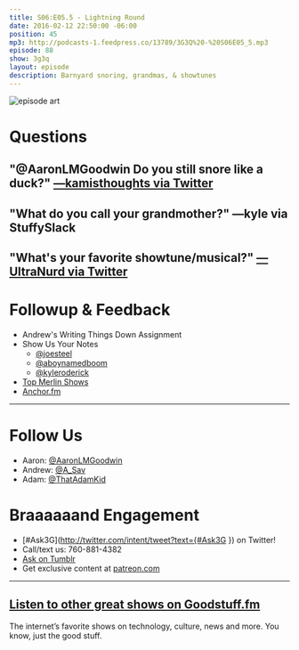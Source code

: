 ```yaml
---
title: S06:E05.5 - Lightning Round
date: 2016-02-12 22:50:00 -06:00
position: 45
mp3: http://podcasts-1.feedpress.co/13789/3G3Q%20-%20S06E05_5.mp3
episode: 88
show: 3g3q
layout: episode
description: Barnyard snoring, grandmas, & showtunes
---
```


![episode art][1]

# Questions

## "@AaronLMGoodwin Do you still snore like a duck?" [—kamisthoughts via Twitter][2]

## "What do you call your grandmother?" —kyle via StuffySlack

## "What's your favorite showtune/musical?" [—UltraNurd via Twitter][3]

# Followup & Feedback

* Andrew's Writing Things Down Assignment
* Show Us Your Notes
    * [@joesteel][4]
    * [@aboynamedboom][5]
    * [@kyleroderick][6]
* [Top Merlin Shows][7]
* [Anchor.fm][8]

***

# Follow Us
* Aaron: [@AaronLMGoodwin](http://twitter.com/aaronlmgoodwin)
* Andrew: [@A_Sav](http://twitter.com/a_sav)
* Adam: [@ThatAdamKid](http://twitter.com/thatadamkid)

# Braaaaaand Engagement
* [#Ask3G](http://twitter.com/intent/tweet?text={#Ask3G }) on Twitter!
* Call/text us: 760-881-4382
* [Ask on Tumblr](http://3g3q.co/ask)
* Get exclusive content at [patreon.com](http://www.patreon.com/3g3q)

***

## [Listen to other great shows on Goodstuff.fm](http://goodstuff.fm/)
The internet’s favorite shows on technology, culture, news and more. You know, just the good stuff.

[1]: http://l.gdwn.co/12VtS.jpg
[2]: https://twitter.com/608372027/status/687351520463986688
[3]: https://twitter.com/12884962/status/693275497430650881
[4]: https://twitter.com/joesteel/status/697255748808478720
[5]: https://twitter.com/aboynamedboom/status/697121169162375169
[6]: https://twitter.com/kyleroderick/status/697077238919901184
[7]: http://blog.aaronlmgoodwin.com/post/139133254262/top-merlin
[8]: http://www.anchor.fm
[9]: http://twitter.com/aaronlmgoodwin
[10]: http://twitter.com/a_sav
[11]: http://twitter.com/thatadamkid
[12]: http://3g3q.co/ask
[13]: http://www.patreon.com/3g3q
[14]: http://goodstuff.fm/3g3q/
